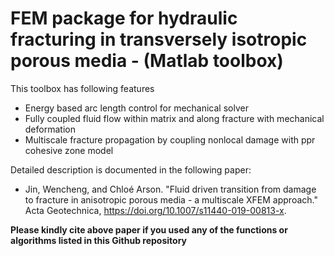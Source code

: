 # FEM package for hydraulic fracturing in transversely isotropic porous media - (Matlab toolbox)

This toolbox has following features
-  Energy based arc length control for mechanical solver
-  Fully coupled fluid flow within matrix and along fracture with mechanical deformation
-  Multiscale fracture propagation by coupling nonlocal damage with ppr cohesive zone model

Detailed description is documented in the following paper:

- Jin, Wencheng, and Chloé Arson. "Fluid driven transition from damage to fracture in anisotropic porous media - a multiscale XFEM approach." Acta Geotechnica, https://doi.org/10.1007/s11440-019-00813-x.

**Please kindly cite above paper if you used any of the functions or algorithms listed in this Github repository**

